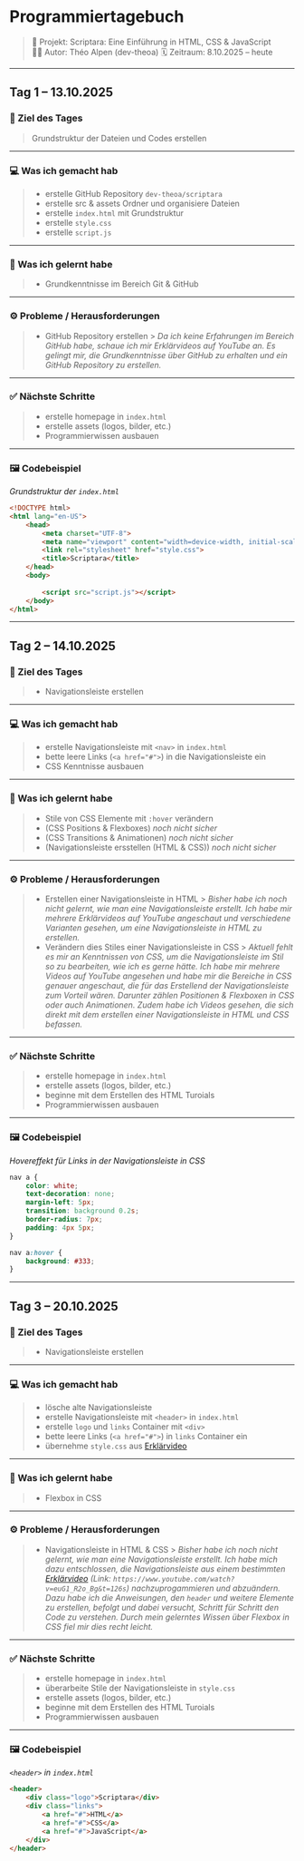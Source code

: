 # Programmiertagebuch

> 📘 Projekt: Scriptara: Eine Einführung in HTML, CSS & JavaScript  
> 👨‍💻 Autor: Théo Alpen (dev-theoa) 
> 🗓️ Zeitraum: 8.10.2025 – heute

---

## Tag 1 – 13.10.2025

### 🎯 Ziel des Tages

> Grundstruktur der Dateien und Codes erstellen

---

### 💻 Was ich gemacht hab

> - erstelle  GitHub Repository `dev-theoa/scriptara`
> - erstelle src & assets Ordner und organisiere Dateien
> - erstelle `index.html` mit Grundstruktur
> - erstelle `style.css`
> - erstelle `script.js`

---

### 🧠 Was ich gelernt habe

> - Grundkenntnisse im Bereich Git & GitHub

---

### ⚙️ Probleme / Herausforderungen

> - GitHub Repository erstellen
    > _Da ich keine Erfahrungen im Bereich GitHub habe, schaue ich mir Erklärvideos auf YouTube an. Es gelingt mir, die Grundkenntnisse über GitHub zu erhalten und ein GitHub Repository zu erstellen._

---

### ✅ Nächste Schritte

> - erstelle homepage in `index.html`
> - erstelle assets (logos, bilder, etc.)
> - Programmierwissen ausbauen

---

### 🖼️ Codebeispiel
_Grundstruktur der `index.html`_

```html
<!DOCTYPE html>
<html lang="en-US">
    <head>
        <meta charset="UTF-8">
        <meta name="viewport" content="width=device-width, initial-scale=1.0">
        <link rel="stylesheet" href="style.css">
        <title>Scriptara</title>
    </head>
    <body>
        
        <script src="script.js"></script>
    </body>
</html>
```

---

## Tag 2 – 14.10.2025

### 🎯 Ziel des Tages

> - Navigationsleiste erstellen

---

### 💻 Was ich gemacht hab

> - erstelle Navigationsleiste mit `<nav>` in `index.html`
> - bette leere Links (`<a href="#">`) in die Navigationsleiste ein
> - CSS Kenntnisse ausbauen

---

### 🧠 Was ich gelernt habe

> - Stile von CSS Elemente mit `:hover` verändern
> - (CSS Positions & Flexboxes) _noch nicht sicher_
> - (CSS Transitions & Animationen) _noch nicht sicher_
> - (Navigationsleiste ersstellen (HTML & CSS)) _noch nicht sicher_

---

### ⚙️ Probleme / Herausforderungen

> - Erstellen einer Navigationsleiste in HTML
    > _Bisher habe ich noch nicht gelernt, wie man eine Navigationsleiste erstellt. Ich habe mir mehrere Erklärvideos auf YouTube angeschaut und verschiedene Varianten gesehen, um eine Navigationsleiste in HTML zu erstellen._
> - Verändern dies Stiles einer Navigationsleiste in CSS
    > _Aktuell fehlt es mir an Kenntnissen von CSS, um die Navigationsleiste im Stil so zu bearbeiten, wie ich es gerne hätte. Ich habe mir mehrere Videos auf YouTube angesehen und habe mir die Bereiche in CSS genauer angeschaut, die für das Erstellend der Navigationsleiste zum Vorteil wären. Darunter zählen Positionen & Flexboxen in CSS oder auch Animationen. Zudem habe ich Videos gesehen, die sich direkt mit dem erstellen einer Navigationsleiste in HTML und CSS befassen._

---

### ✅ Nächste Schritte

> - erstelle homepage in `index.html`
> - erstelle assets (logos, bilder, etc.)
> - beginne mit dem Erstellen des HTML Turoials
> - Programmierwissen ausbauen

---

### 🖼️ Codebeispiel
_Hovereffekt für Links in der Navigationsleiste in CSS_

```css
nav a {
    color: white;
    text-decoration: none;
    margin-left: 5px;
    transition: background 0.2s;
    border-radius: 7px;
    padding: 4px 5px;
}

nav a:hover {
    background: #333;
}
```

---

## Tag 3 – 20.10.2025

### 🎯 Ziel des Tages

> - Navigationsleiste erstellen

---

### 💻 Was ich gemacht hab

> - lösche alte Navigationsleiste
> - erstelle Navigationsleiste mit `<header>` in `index.html`
> - erstelle `logo` und `links` Container mit `<div>`
> - bette leere Links (`<a href="#">`) in `links` Container ein
> - übernehme `style.css` aus [Erklärvideo](https://www.youtube.com/watch?v=euG1_R2o_Bg&t=126s)

---

### 🧠 Was ich gelernt habe

> - Flexbox in CSS

---

### ⚙️ Probleme / Herausforderungen

> - Navigationsleiste in HTML & CSS
    > _Bisher habe ich noch nicht gelernt, wie man eine Navigationsleiste erstellt. Ich habe mich dazu entschlossen, die Navigationsleiste aus einem bestimmten [Erklärvideo](https://www.youtube.com/watch?v=euG1_R2o_Bg&t=126s) (Link: `https://www.youtube.com/watch?v=euG1_R2o_Bg&t=126s`) nachzuprogammieren und abzuändern. Dazu habe ich die Anweisungen, den `header` und weitere Elemente zu erstellen, befolgt und dabei versucht, Schritt für Schritt den Code zu verstehen. Durch mein gelerntes Wissen über Flexbox in CSS fiel mir dies recht leicht._

---

### ✅ Nächste Schritte

> - erstelle homepage in `index.html`
> - überarbeite Stile der Navigationsleiste in `style.css`
> - erstelle assets (logos, bilder, etc.)
> - beginne mit dem Erstellen des HTML Turoials
> - Programmierwissen ausbauen

---

### 🖼️ Codebeispiel
_`<header>` in `index.html`_

```html
<header>
    <div class="logo">Scriptara</div>
    <div class="links">
        <a href="#">HTML</a>
        <a href="#">CSS</a>
        <a href="#">JavaScript</a>
    </div>
</header>
```
